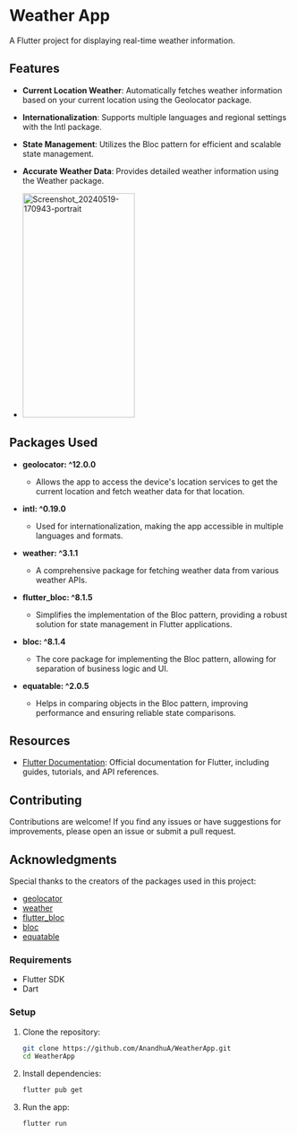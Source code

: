 # Weather App

A Flutter project for displaying real-time weather information.

## Features

- **Current Location Weather**: Automatically fetches weather information based on your current location using the Geolocator package.
- **Internationalization**: Supports multiple languages and regional settings with the Intl package.
- **State Management**: Utilizes the Bloc pattern for efficient and scalable state management.
- **Accurate Weather Data**: Provides detailed weather information using the Weather package.

- <img src="https://github.com/AnandhuA/WeatherApp/assets/72302650/efe39ddc-cd71-43fb-90ab-97fd9d8eed9f" alt="Screenshot_20240519-170943-portrait" width="200" height="400">


## Packages Used

- **geolocator: ^12.0.0**
  - Allows the app to access the device's location services to get the current location and fetch weather data for that location.

- **intl: ^0.19.0**
  - Used for internationalization, making the app accessible in multiple languages and formats.

- **weather: ^3.1.1**
  - A comprehensive package for fetching weather data from various weather APIs.

- **flutter_bloc: ^8.1.5**
  - Simplifies the implementation of the Bloc pattern, providing a robust solution for state management in Flutter applications.

- **bloc: ^8.1.4**
  - The core package for implementing the Bloc pattern, allowing for separation of business logic and UI.

- **equatable: ^2.0.5**
  - Helps in comparing objects in the Bloc pattern, improving performance and ensuring reliable state comparisons.

## Resources

- [Flutter Documentation](https://flutter.dev/docs): Official documentation for Flutter, including guides, tutorials, and API references.

## Contributing

Contributions are welcome! If you find any issues or have suggestions for improvements, please open an issue or submit a pull request.

## Acknowledgments

Special thanks to the creators of the packages used in this project:
- [geolocator](https://pub.dev/packages/geolocator)
- [weather](https://pub.dev/packages/weather)
- [flutter_bloc](https://pub.dev/packages/flutter_bloc)
- [bloc](https://pub.dev/packages/bloc)
- [equatable](https://pub.dev/packages/equatable)



### Requirements

- Flutter SDK
- Dart

### Setup

1. Clone the repository:
   ```bash
   git clone https://github.com/AnandhuA/WeatherApp.git
   cd WeatherApp

2. Install dependencies:
   ```bash
   flutter pub get
3. Run the app:
   ```bash
   flutter run
